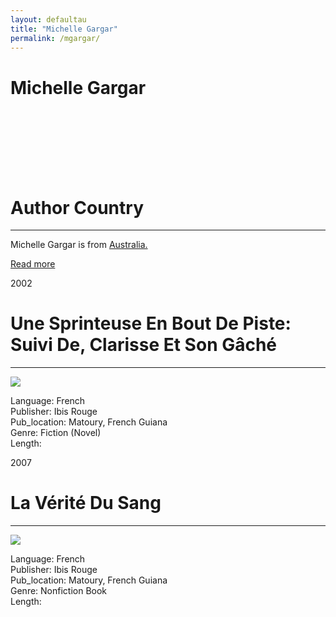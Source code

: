 ```yaml
---
layout: defaultau
title: "Michelle Gargar"
permalink: /mgargar/
---
```

<!-- partial:index.partial.html -->
<div class="content">
    <h1>Michelle Gargar</h1>
    <div class="quote">
        <div><img src="" class="logo"></div>
    </div>
    <div class="timeline">
        <div style="padding-bottom:100px;"></div>
        <div class="block">
            <div class="date right"><p class="right">  </p></div>
            <div class="dot"></div>
            <div class="left first">
            <div class="author_country">
                <h1>Author Country</h1><hr>
            <div class="aclocation"><p>Michelle Gargar is from <a href="{{ site.baseurl }}/36"> Australia.</a></p></div>
                <div class="acreadmore"><a href="#" target="_blank">Read more</a></div>
            </div>
            </div>
        </div>
        <div class="block">
            <div class="date left"><p class="left">2002</p></div>
            <div class="dot"></div>
            <div class="right hide">
                <h1>Une Sprinteuse En Bout De Piste: Suivi De, Clarisse Et Son Gâché</h1><hr>
                <p><img src="https://m.media-amazon.com/images/I/41XWRHNR9EL._SX299_BO1,204,203,200_.jpg"></p>
                <p>
                Language: French<br/>
                Publisher: Ibis Rouge<br/>
                Pub_location: Matoury, French Guiana<br/>
                Genre: Fiction (Novel)<br/>
                Length: <br/>                   </p>
            </div>
        </div>
       <div class="block">
            <div class="date right"><p class="right">2007</p></div>
            <div class="dot"></div>
            <div class="left hide">
                <h1>La Vérité Du Sang</h1><hr>
                <p><img src="https://m.media-amazon.com/images/I/41kD+2k+SeL._SX313_BO1,204,203,200_.jpg"></p>
                <p>
                Language: French<br/>
                Publisher: Ibis Rouge<br/>
                Pub_location: Matoury, French Guiana<br/>
                Genre: Nonfiction Book<br/>
                Length: <br/>                   </p>
            </div>
        </div>
  <!-- partial -->
<script src='https://cdnjs.cloudflare.com/ajax/libs/jquery/3.1.1/jquery.min.js'></script><script  src="{{ site.baseurl }}/assets/js/authorscript.js"></script>